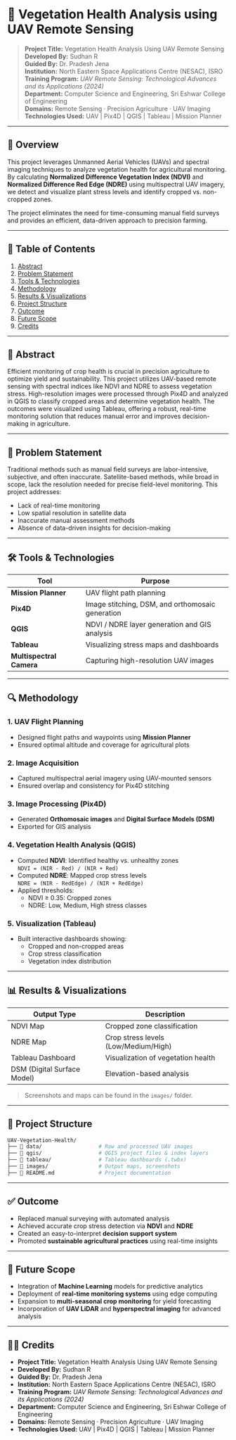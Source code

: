 # 🌿 Vegetation Health Analysis using UAV Remote Sensing

> **Project Title:** Vegetation Health Analysis Using UAV Remote Sensing  
> **Developed By:** Sudhan R  
> **Guided By:** Dr. Pradesh Jena  
> **Institution:** North Eastern Space Applications Centre (NESAC), ISRO  
> **Training Program:** *UAV Remote Sensing: Technological Advances and its Applications (2024)*  
> **Department:** Computer Science and Engineering, Sri Eshwar College of Engineering  
> **Domains:** Remote Sensing · Precision Agriculture · UAV Imaging  
> **Technologies Used:** UAV | Pix4D | QGIS | Tableau | Mission Planner  

---

## 📌 Overview

This project leverages Unmanned Aerial Vehicles (UAVs) and spectral imaging techniques to analyze vegetation health for agricultural monitoring. By calculating **Normalized Difference Vegetation Index (NDVI)** and **Normalized Difference Red Edge (NDRE)** using multispectral UAV imagery, we detect and visualize plant stress levels and identify cropped vs. non-cropped zones.

The project eliminates the need for time-consuming manual field surveys and provides an efficient, data-driven approach to precision farming.

---

## 📖 Table of Contents

1. [Abstract](#abstract)
2. [Problem Statement](#problem-statement)
3. [Tools & Technologies](#tools--technologies)
4. [Methodology](#methodology)
5. [Results & Visualizations](#results--visualizations)
6. [Project Structure](#project-structure)
7. [Outcome](#outcome)
8. [Future Scope](#future-scope)
9. [Credits](#credits)

---

## 🧠 Abstract

Efficient monitoring of crop health is crucial in precision agriculture to optimize yield and sustainability. This project utilizes UAV-based remote sensing with spectral indices like NDVI and NDRE to assess vegetation stress. High-resolution images were processed through Pix4D and analyzed in QGIS to classify cropped areas and determine vegetation health. The outcomes were visualized using Tableau, offering a robust, real-time monitoring solution that reduces manual error and improves decision-making in agriculture.

---

## 🚩 Problem Statement

Traditional methods such as manual field surveys are labor-intensive, subjective, and often inaccurate. Satellite-based methods, while broad in scope, lack the resolution needed for precise field-level monitoring. This project addresses:

- Lack of real-time monitoring
- Low spatial resolution in satellite data
- Inaccurate manual assessment methods
- Absence of data-driven insights for decision-making

---

## 🛠️ Tools & Technologies

| Tool              | Purpose                                      |
|-------------------|----------------------------------------------|
| **Mission Planner**  | UAV flight path planning                    |
| **Pix4D**             | Image stitching, DSM, and orthomosaic generation |
| **QGIS**              | NDVI / NDRE layer generation and GIS analysis |
| **Tableau**           | Visualizing stress maps and dashboards     |
| **Multispectral Camera** | Capturing high-resolution UAV images       |

---

## 🔍 Methodology

### 1. UAV Flight Planning
- Designed flight paths and waypoints using **Mission Planner**
- Ensured optimal altitude and coverage for agricultural plots

### 2. Image Acquisition
- Captured multispectral aerial imagery using UAV-mounted sensors
- Ensured overlap and consistency for Pix4D stitching

### 3. Image Processing (Pix4D)
- Generated **Orthomosaic images** and **Digital Surface Models (DSM)**
- Exported for GIS analysis

### 4. Vegetation Health Analysis (QGIS)
- Computed **NDVI**: Identified healthy vs. unhealthy zones  
  `NDVI = (NIR - Red) / (NIR + Red)`
- Computed **NDRE**: Mapped crop stress levels  
  `NDRE = (NIR - RedEdge) / (NIR + RedEdge)`
- Applied thresholds:
  - NDVI ≥ 0.35: Cropped zones
  - NDRE: Low, Medium, High stress classes

### 5. Visualization (Tableau)
- Built interactive dashboards showing:
  - Cropped and non-cropped areas
  - Crop stress classification
  - Vegetation index distribution

---

## 📊 Results & Visualizations

| Output Type              | Description                            |
|--------------------------|----------------------------------------|
| NDVI Map                 | Cropped zone classification            |
| NDRE Map                 | Crop stress levels (Low/Medium/High)   |
| Tableau Dashboard        | Visualization of vegetation health     |
| DSM (Digital Surface Model) | Elevation-based analysis             |

> Screenshots and maps can be found in the `images/` folder.

---

## 📁 Project Structure

```bash
UAV-Vegetation-Health/
├── 📁 data/                  # Raw and processed UAV images
├── 📁 qgis/                  # QGIS project files & index layers
├── 📁 tableau/               # Tableau dashboards (.twbx)
├── 📁 images/                # Output maps, screenshots
├── 📄 README.md              # Project documentation
```
---

## ✅ Outcome

- Replaced manual surveying with automated analysis  
- Achieved accurate crop stress detection via **NDVI** and **NDRE**  
- Created an easy-to-interpret **decision support system**  
- Promoted **sustainable agricultural practices** using real-time insights  

---

## 🚀 Future Scope

- Integration of **Machine Learning** models for predictive analytics  
- Deployment of **real-time monitoring systems** using edge computing  
- Expansion to **multi-seasonal crop monitoring** for yield forecasting  
- Incorporation of **UAV LiDAR** and **hyperspectral imaging** for advanced analysis  

---

## 👨‍💻 Credits

- **Project Title:** Vegetation Health Analysis Using UAV Remote Sensing  
- **Developed By:** Sudhan R  
- **Guided By:** Dr. Pradesh Jena  
- **Institution:** North Eastern Space Applications Centre (NESAC), ISRO  
- **Training Program:** *UAV Remote Sensing: Technological Advances and its Applications (2024)*  
- **Department:** Computer Science and Engineering, Sri Eshwar College of Engineering  
- **Domains:** Remote Sensing · Precision Agriculture · UAV Imaging  
- **Technologies Used:** UAV | Pix4D | QGIS | Tableau | Mission Planner  
